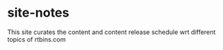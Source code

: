 # site-notes
This site curates the content and content release schedule wrt different topics of rtbins.com
